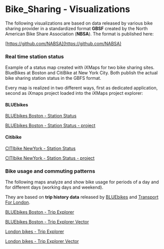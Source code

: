 # Bike_Sharing - Visualizations

The following visualizations are based on data released by various bike sharing provider in a standardized format **GBSF** created by the North American Bike Share Association (**NBSA**). The format is published here:

 [https://github.com/NABSA](https://github.com/NABSA)



### Real time station status 

Example of a status map created with iXMaps for two bike sharing sites. BlueBikes  at Boston and CitiBike at New York City. Both publish the actual bike sharing station status in the GBFS format.

Every map is realized in two different ways, first as dedicated application, second as iXmaps project loaded into the iXMaps project explorer:

#### BLUEbikes  

[BLUEbikes  Boston - Station Status](https://gjrichter.github.io/viz/Bike_Sharing/bluebikes_gbfs_status.html)

[BLUEbikes  Boston - Station Status - project](http://explore.ixmaps.com?project=https://raw.githubusercontent.com/gjrichter/viz/master/Bike_Sharing/bluebikes_gbfs_status.json)

#### Citibike

[CITIbike  NewYork - Station Status](https://gjrichter.github.io/viz/Bike_Sharing/citibike_gbfs_status.html)

[CITIbike  NewYork - Station Status - project](http://explore.ixmaps.com?project=https://raw.githubusercontent.com/gjrichter/viz/master/Bike_Sharing/citibike_gbfs_status.json)



### Bike usage and commuting patterns

The following maps analyze and show bike usage for periods of a day and for different days (working days and weekend). 

They are based on **trip history data** released by [BLUEbikes](https://www.bluebikes.com/system-data) and [Transport For London](https://cycling.data.tfl.gov.uk/). 

[BLUEbikes  Boston - Trip Explorer](https://gjrichter.github.io/viz/Bike_Sharing/bluebikes_trip_explorer_dark.html)

[BLUEbikes  Boston - Trip Explorer Vector](https://gjrichter.github.io/viz/Bike_Sharing/bluebikes_trip_explorer_dark_vector.html)

[London bikes - Trip Explorer](https://gjrichter.github.io/viz/Bike_Sharing/london_trip_explorer_dark.html)

[London bikes  - Trip Explorer Vector](https://gjrichter.github.io/viz/Bike_Sharing/london_trip_explorer_dark_vector.html)



